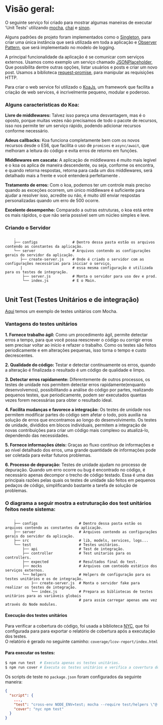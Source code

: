 # Visão geral:
O seguinte serviço foi criado para mostrar algumas maneiras de executar 'Unit Tests' utilizando [mocha](https://www.npmjs.com/package/mocha), [chai](https://www.npmjs.com/package/chai) e [sinon](https://www.npmjs.com/package/sinon).

Alguns padrões de projeto foram implementados como o [Singleton](https://www.sitepoint.com/javascript-design-patterns-singleton/), para criar uma única instância que será utilizada em toda a aplicação e [Observer Pattern](https://netbasal.com/javascript-observables-under-the-hood-2423f760584), que será implementado no modelo de logging.

  
A principal funcionalidade da aplicação é se comunicar com serviços externos. Usamos como exemplo um serviço chamado [JSONPlaceholder](https://jsonplaceholder.typicode.com/), Que possibilita dentre outras opções, listar usuários e posts e criar um novo post. Usamos a biblioteca [request-promise](https://www.npmjs.com/package/request-promise), para manipular as requisições HTTP.

Para criar o web service foi utilizado o [KoaJs](https://koajs.com/), um framework que facilita a criação de web services, é incrivelmente pequeno, modular e poderoso.

### Alguns caracteristicas do Koa:
**Livre de middlewares:** Talvez isso pareça uma desvantagem, mas é o oposto, porque muitas vezes não precisamos de todo o pacote de recursos, isso nos permite ter um serviço rápido, podendo adicionar recursos conforme necessário.

**Adeus callbacks:** Koa funciona completamente bem com os novos recursos desde o ES6, que facilita o uso de `promises` e `async/await`, que melhoram a leitura do código e evita erros de retorno em funções.

**Middlewares em cascata:** A aplicação de middlewares é muito mais legível e o koa os aplica de maneira descendente, ou seja, conforme os encontra, e quando retorna respostas, retorna para cada um dos middlewares, será detalhado mais a frente e você entenderá perfeitamente .

**Tratamento de erros:** Com o koa, podemos ter um controle mais preciso quando as exceções ocorrem, um único middleware é suficiente para ajudar a resolver isso, acredite ou não, é muito útil enviar respostas personalizadas quando um erro de 500 ocorre.

**Excelente desempenho:** Comparado a outras estruturas, o koa está entre os mais rápidos, o que não seria possível sem um núcleo simples e leve.

### Criando o Servidor
```
    .
    ├── configs                # Dentro dessa pasta estão os arquivos contendo as constantes da aplicação.
    └── server                 # Arquivos contendo as configurações gerais do servidor da aplicação.
       ├── create-server.js    # Onde é criado o servidor com as configurações necessárias para iniciar o serviço,
       |                       # essa mesma configuração é utilizada para os testes de integração. 
        ├── server.js          # Monta o servidor para uso dev e prod.
        └── index.js           # E o Main.
    
```

## Unit Test (Testes Unitários e de integração)

[Aqui](https://www.taniarascia.com/unit-testing-in-javascript/) temos um exemplo de testes unitários com Mocha.

### Vantagens do testes unitários 

**1. Fornece trabalho ágil:** Como um procedimento ágil, permite detectar erros a tempo, para que você possa reescrever o código ou corrigir erros sem precisar voltar ao início e refazer o trabalho. Como os testes são feitos periodicamente e em alterações pequenas, isso torna o tempo e custo decrescentes.

**2. Qualidade do código:** Testar e detectar continuamente os erros, quando a alteração é finalizada o resultado é um código de qualidade e limpo.

**3. Detectar erros rapidamente:** Diferentemente de outros processos, os testes de unidade nos permitem detectar erros rapidamente(enquanto desenvolvemos), possibilitando a análise do código por partes, realizando pequenos testes, que periodicamente, podem ser executados quantas vezes forem necessárias para obter o resultado ideal.

**4. Facilita mudanças e favorece a integração:** Os testes de unidade nos permitem modificar partes do código sem afetar o todo, pois auxilia na solução de erros que encontramos ao longo do desenvolvimento. Os testes de unidade, divididos em blocos individuais, permitem a integração de novas contribuições para criar um código mais complexo ou atualizá-lo, dependendo das necessidades.

**5. Fornece informações úteis:** Graças ao fluxo contínuo de informações e ao nível detalhado dos erros, uma grande quantidade de informações pode ser coletada para evitar futuros problemas.

**6. Processo de depuração:** Testes de unidade ajudam no processo de depuração. Quando um erro ocorre ou bug é encontrado no código, é necessário apenas decompor o trecho de código testado. Essa é uma das principais razões pelas quais os testes de unidade são feitos em pequenos pedaços de código, simplificando bastante a tarefa de solução de problemas.

### O diagrama a seguir mostra a estruturação dos test unitários feitos neste sistema:

```
    .
    ├── configs                   # Dentro dessa pasta estão os arquivos contendo as constantes da aplicação.
    ├── server                    # Arquivos contendo as configurações gerais do servidor da aplicação.
    ├── src                       # lib, models, services, logs...
    └── test                      # Testes unitários.
        ├── api                   # Test de integração.
        ├── controller            # Test unitarios para os controllers.
        ├── expected              # Resultados final do test.
        ├── mocks                 # Arquivos com conteúdo estático dos serviços externos.
        └── helpers               # Helpers de configuração para os testes unitários e os de integração.
            ├── create-server.js  # Monta o servidor fake para realizar os testes de integração.
            └── index.js          # Prepara as bibliotecas de testes unitários para as variáveis globais
                                  # para assim carregar apenas uma vez através do Node modules.
```

#### Execução dos testes unitários

Para verificar a cobertura do código, foi usada a biblioteca [NYC](https://www.npmjs.com/package/nyc), que foi configurada para
para exportar o relatório de cobertura após a executação dos testes.  
O relatório é gerado no seguinte caminho: `coverage/lcov-report/index.html`

#### Para executar os testes:
```bash
$ npm run test  # Executa apenas os testes unitários.
$ npm run cover # Executa os testes unitários e verifica a covertura do código.
```
Os scripts de teste no `package.json` foram configurados da seguinte maneira:
```json
{
  "script": {
    ...,
    "test": "cross-env NODE_ENV=test; mocha --require test/helpers \"@(src|test)/**/*@(.spec.js)\" --timeout 5000 --exit",
    "cover": "nyc npm test"
  }
}
```
